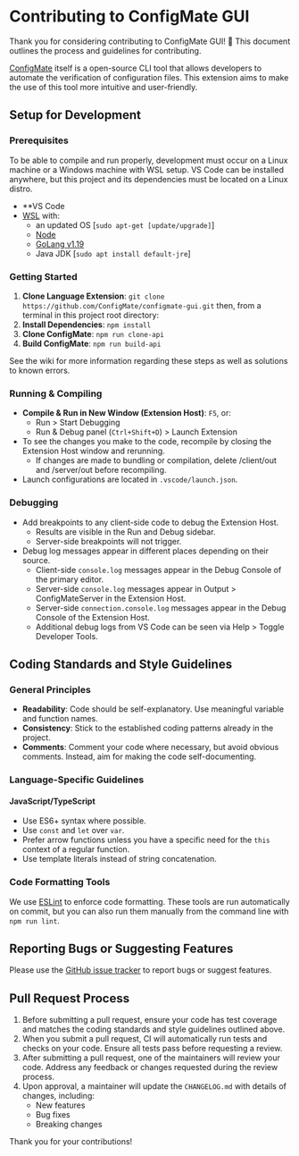 # Contributing to ConfigMate GUI

Thank you for considering contributing to ConfigMate GUI! 🎉 This document outlines the process and guidelines for contributing.

[ConfigMate](https://github.com/ConfigMate/configmate) itself is a open-source CLI tool that allows developers to automate the verification of configuration files. This extension aims to make the use of this tool more intuitive and user-friendly.

## Setup for Development

### Prerequisites

To be able to compile and run properly, development must occur on a Linux machine or a Windows machine with WSL setup. VS Code can be installed anywhere, but this project and its dependencies must be located on a Linux distro.

- **VS Code
- [WSL](https://learn.microsoft.com/en-us/windows/wsl/install) with:
	- an updated OS [`sudo apt-get [update/upgrade]`]
	- [Node](https://nodejs.org/)
	- [GoLang v1.19](https://go.dev/doc/install)
	- Java JDK [`sudo apt install default-jre`]

### Getting Started

1. **Clone Language Extension**: `git clone https://github.com/ConfigMate/configmate-gui.git`
	then, from a terminal in this project root directory:
2. **Install Dependencies**: `npm install`
3. **Clone ConfigMate**: `npm run clone-api`
4. **Build ConfigMate**: `npm run build-api`

See the wiki for more information regarding these steps as well as solutions to known errors.
### Running & Compiling

- **Compile & Run in New Window (Extension Host)**: `F5`, or:
	- Run > Start Debugging
	- Run & Debug panel (`Ctrl+Shift+D`) > Launch Extension
- To see the changes you make to the code, recompile by closing the Extension Host window and rerunning.
	- If changes are made to bundling or compilation, delete /client/out and /server/out before recompiling.
- Launch configurations are located in `.vscode/launch.json`.

### Debugging

- Add breakpoints to any client-side code to debug the Extension Host. 
	- Results are visible in the Run and Debug sidebar.
	- Server-side breakpoints will not trigger.
- Debug log messages appear in different places depending on their source.
	- Client-side `console.log` messages appear in the Debug Console of the primary editor.
	- Server-side `console.log` messages appear in Output > ConfigMateServer in the Extension Host.
	- Server-side `connection.console.log` messages appear in the Debug Console of the Extension Host.
	- Additional debug logs from VS Code can be seen via Help > Toggle Developer Tools.

## Coding Standards and Style Guidelines

### General Principles

- **Readability**: Code should be self-explanatory. Use meaningful variable and function names.
- **Consistency**: Stick to the established coding patterns already in the project.
- **Comments**: Comment your code where necessary, but avoid obvious comments. Instead, aim for making the code self-documenting.

### Language-Specific Guidelines

#### JavaScript/TypeScript

- Use ES6+ syntax where possible.
- Use `const` and `let` over `var`.
- Prefer arrow functions unless you have a specific need for the `this` context of a regular function.
- Use template literals instead of string concatenation.

### Code Formatting Tools

We use [ESLint](https://eslint.org/) to enforce code formatting. These tools are run automatically on commit, but you can also run them manually from the command line with `npm run lint`.

## Reporting Bugs or Suggesting Features

Please use the [GitHub issue tracker](https://github.com/ConfigMate/configmate-gui/issues) to report bugs or suggest features.

## Pull Request Process

1. Before submitting a pull request, ensure your code has test coverage and matches the coding standards and style guidelines outlined above.
2. When you submit a pull request, CI will automatically run tests and checks on your code. Ensure all tests pass before requesting a review.
3. After submitting a pull request, one of the maintainers will review your code. Address any feedback or changes requested during the review process.
4.  Upon approval, a maintainer will update the `CHANGELOG.md` with details of changes, including:
    - New features
    - Bug fixes
    - Breaking changes  


Thank you for your contributions!
